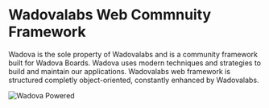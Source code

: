 # Wadovalabs Web Commnuity Framework

Wadova is the sole property of Wadovalabs and is a community framework built for Wadova Boards.
Wadova uses modern techniques and strategies to build and maintain our applications.
Wadovalabs web framework is structured completly object-oriented, constantly enhanced by Wadovalabs.

![Wadova Powered](https://img.shields.io/badge/Powered%20by-Wadovalabs-blue.svg)
